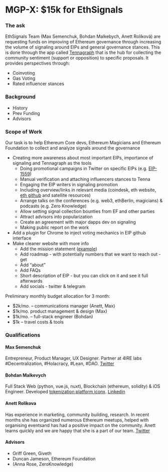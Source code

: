 # MGP-X: $15k for EthSignals

### The ask

EthSignals Team \(Max Semenchuk, Bohdan Malkebych, Anett Rolíková\) are requesting funds on improving of Ethereum governance through increasing the volume of signaling around EIPs and general governance stances. This is done through the app called [Tennagraph](https://tennagraph.com/) that is the hub for collecting the community sentiment \(support or opposition\) to specific proposals. It provides perspectives through:

* Coinvoting
* Gas Voting
* Rated influencer stances

### Background

* History
* Prev Funding
* Advisors

### Scope of Work

Our task is to help Ethereum Core devs, Ethereum Magicians and Ethereum Foundation to collect and analyze signals around the governance

* Creating more awareness about most important EIPs, importance of signaling and Tennagraph as the tools
  * Doing promotional campaigns in Twitter on specific EIPs \(e.g. [EIP-1559](https://ethereum-magicians.org/t/eip-1559-fee-market-change-for-eth-1-0-chain/2783/8)\)
  * Manual verification and attaching influencers stances to Tenna
  * Engaging the EIP writers in signaling promotion
  * Including overview/links in relevant media \(coindesk, eth website, [eth github](https://github.com/ethereum/wiki/wiki/Governance-compendium) and satellite resources\)
  * Arrange talks on the conferences \(e.g. web3, ethBerlin, magicians\) & podcasts \(e.g. Zero Knowledge\)
  * Allow setting signal collection bounties from EF and other parties
  * Attract advisors into popularization
  * Create an agreement with major dapps dev on signaling
  * Making public report on the work
* Add a plugin for Chrome to inject voting mechanics in EIP github interface
* Make cleaner website with more info 
  * Add the mission statement \([example](https://coin.dance/)\)
  * Add roadmap - with potentially numbers that we want to reach out - get
  * Add “about” 
  * Add FAQs
  * Short description of EIP - but you can click on it and see it full afterwards 
  * Add socials - twitter & telegram

Preliminary monthly budget allocation for 3 month:

* $2k/mo. – communications manager \(Anett, Max\)
* $1k/mo. product management & design \(Max\)
* $1k/mo. – full-stack engineer \(Bohdan\)
* $1k – travel costs & tools

### Qualifications

#### Max Semenchuk

Entrepreneur, Product Manager, UX Designer. Partner at 4IRE labs \#Decentralization, \#Holacracy, \#Lean, \#DAO. [Twitter](https://twitter.com/maxsemenchuk)

#### Bohdan Malkevych

Full Stack Web \(python, vue.js, nuxt\), Blockchain \(ethereum, solidity\) & iOS Engineer. Developed [tokenization platform iconx](https://crowdfunding3.com/ico-investor-panel). [Linkedin](https://www.linkedin.com/in/bohdan-malkevych-19357bb1/)

#### Anett Rolikova

Has experience in marketing, community building, research. In recent months she has organized numerous Ethereum meetups, helped with organising eventsand has had a positive impact on the community. Anett learns quickly and we are happy that she is a part of our team. [Twitter](https://twitter.com/AnettRolikova) 

#### Advisors

* Griff Green, Giveth
* Duncan Jameson, Ethereum Foundation
* \(Anna Rose, ZeroKnowledge\)

